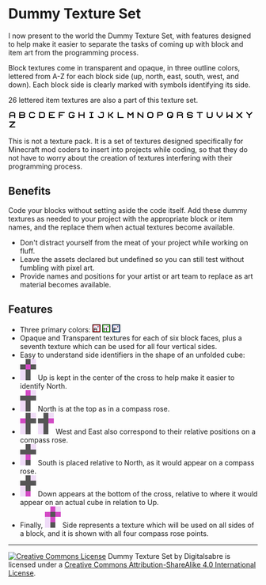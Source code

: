 # Dummy Texture Set #

I now present to the world the Dummy Texture Set, with features designed to help make it easier to separate the tasks of coming up with block and item art from the programming process.

Block textures come in transparent and opaque, in three outline colors, lettered from A-Z for each block side (up, north, east, south, west, and down).  Each block side is clearly marked with symbols identifying its side.

26 lettered item textures are also a part of this texture set.

![](https://raw.githubusercontent.com/Digitalsabre/dummy_texture_set/master/item%20textures/item_a.png)
![](https://raw.githubusercontent.com/Digitalsabre/dummy_texture_set/master/item%20textures/item_b.png)
![](https://raw.githubusercontent.com/Digitalsabre/dummy_texture_set/master/item%20textures/item_c.png)
![](https://raw.githubusercontent.com/Digitalsabre/dummy_texture_set/master/item%20textures/item_d.png)
![](https://raw.githubusercontent.com/Digitalsabre/dummy_texture_set/master/item%20textures/item_e.png)
![](https://raw.githubusercontent.com/Digitalsabre/dummy_texture_set/master/item%20textures/item_f.png)
![](https://raw.githubusercontent.com/Digitalsabre/dummy_texture_set/master/item%20textures/item_g.png)
![](https://raw.githubusercontent.com/Digitalsabre/dummy_texture_set/master/item%20textures/item_h.png)
![](https://raw.githubusercontent.com/Digitalsabre/dummy_texture_set/master/item%20textures/item_i.png)
![](https://raw.githubusercontent.com/Digitalsabre/dummy_texture_set/master/item%20textures/item_j.png)
![](https://raw.githubusercontent.com/Digitalsabre/dummy_texture_set/master/item%20textures/item_k.png)
![](https://raw.githubusercontent.com/Digitalsabre/dummy_texture_set/master/item%20textures/item_l.png)
![](https://raw.githubusercontent.com/Digitalsabre/dummy_texture_set/master/item%20textures/item_m.png)
![](https://raw.githubusercontent.com/Digitalsabre/dummy_texture_set/master/item%20textures/item_n.png)
![](https://raw.githubusercontent.com/Digitalsabre/dummy_texture_set/master/item%20textures/item_o.png)
![](https://raw.githubusercontent.com/Digitalsabre/dummy_texture_set/master/item%20textures/item_p.png)
![](https://raw.githubusercontent.com/Digitalsabre/dummy_texture_set/master/item%20textures/item_q.png)
![](https://raw.githubusercontent.com/Digitalsabre/dummy_texture_set/master/item%20textures/item_r.png)
![](https://raw.githubusercontent.com/Digitalsabre/dummy_texture_set/master/item%20textures/item_s.png)
![](https://raw.githubusercontent.com/Digitalsabre/dummy_texture_set/master/item%20textures/item_t.png)
![](https://raw.githubusercontent.com/Digitalsabre/dummy_texture_set/master/item%20textures/item_u.png)
![](https://raw.githubusercontent.com/Digitalsabre/dummy_texture_set/master/item%20textures/item_v.png)
![](https://raw.githubusercontent.com/Digitalsabre/dummy_texture_set/master/item%20textures/item_w.png)
![](https://raw.githubusercontent.com/Digitalsabre/dummy_texture_set/master/item%20textures/item_x.png)
![](https://raw.githubusercontent.com/Digitalsabre/dummy_texture_set/master/item%20textures/item_y.png)
![](https://raw.githubusercontent.com/Digitalsabre/dummy_texture_set/master/item%20textures/item_z.png)

This is not a texture pack.  It is a set of textures designed specifically for Minecraft mod coders to insert into projects while coding, so that they do not have to worry about the creation of textures interfering with their programming process.

## Benefits ##
Code your blocks without setting aside the code itself.  Add these dummy textures as needed to your project with the appropriate block or item names, and the replace them when actual textures become available.

* Don't distract yourself from the meat of your project while working on fluff.
* Leave the assets declared but undefined so you can still test without fumbling with pixel art.
* Provide names and positions for your artist or art team to replace as art material becomes available.

## Features ##
* Three primary colors:
![](https://raw.githubusercontent.com/Digitalsabre/dummy_texture_set/master/block%20textures/opaque/red_outline/up/opaque_red_up_a.png)
![](https://raw.githubusercontent.com/Digitalsabre/dummy_texture_set/master/block%20textures/opaque/green_outline/down/opaque_green_down_m.png)
![](https://raw.githubusercontent.com/Digitalsabre/dummy_texture_set/master/block%20textures/opaque/blue_outline/east/opaque_blue_east_p.png)
* Opaque and Transparent textures for each of six block faces, plus a seventh texture which can be used for all four vertical sides. 
* Easy to understand side identifiers in the shape of an unfolded cube: 
 * ![](https://raw.githubusercontent.com/Digitalsabre/dummy_texture_set/master/README%20assets/up.png) Up is kept in the center of the cross to help make it easier to identify North.
 * ![](https://raw.githubusercontent.com/Digitalsabre/dummy_texture_set/master/README%20assets/north.png) North is at the top as in a compass rose.
 * ![](https://raw.githubusercontent.com/Digitalsabre/dummy_texture_set/master/README%20assets/west.png) ![](https://raw.githubusercontent.com/Digitalsabre/dummy_texture_set/master/README%20assets/east.png) West and East also correspond to their relative positions on a compass rose.
 * ![](https://raw.githubusercontent.com/Digitalsabre/dummy_texture_set/master/README%20assets/south.png) South is placed relative to North, as it would appear on a compass rose.
 * ![](https://raw.githubusercontent.com/Digitalsabre/dummy_texture_set/master/README%20assets/down.png) Down appears at the bottom of the cross, relative to where it would appear on an actual cube in relation to Up.
 * Finally, ![](https://raw.githubusercontent.com/Digitalsabre/dummy_texture_set/master/README%20assets/sides.png) Side represents a texture which will be used on all sides of a block, and it is shown with all four compass rose points.
 
---

<a href="http://creativecommons.org/licenses/by-sa/4.0/">[![Creative Commons License](https://i.creativecommons.org/l/by-sa/4.0/88x31.png)](http://creativecommons.org/licenses/by-sa/4.0/) Dummy Texture Set by Digitalsabre is licensed under a [Creative Commons Attribution-ShareAlike 4.0 International License](http://creativecommons.org/licenses/by-sa/4.0/).